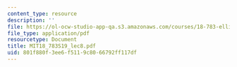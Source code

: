 ```yaml
---
content_type: resource
description: ''
file: https://ol-ocw-studio-app-qa.s3.amazonaws.com/courses/18-783-elliptic-curves-spring-2019/801f880f3ee6f5119c8066792ff117df_MIT18_783S19_lec8.pdf
file_type: application/pdf
resourcetype: Document
title: MIT18_783S19_lec8.pdf
uid: 801f880f-3ee6-f511-9c80-66792ff117df
---
```

